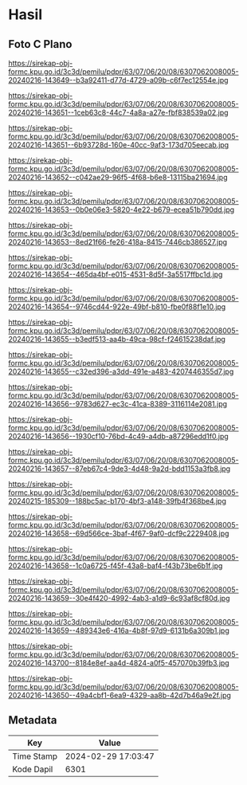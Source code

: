 # Hasil

## Foto C Plano

https://sirekap-obj-formc.kpu.go.id/3c3d/pemilu/pdpr/63/07/06/20/08/6307062008005-20240216-143649--b3a92411-d77d-4729-a09b-c6f7ec12554e.jpg

https://sirekap-obj-formc.kpu.go.id/3c3d/pemilu/pdpr/63/07/06/20/08/6307062008005-20240216-143651--1ceb63c8-44c7-4a8a-a27e-fbf838539a02.jpg

https://sirekap-obj-formc.kpu.go.id/3c3d/pemilu/pdpr/63/07/06/20/08/6307062008005-20240216-143651--6b93728d-160e-40cc-9af3-173d705eecab.jpg

https://sirekap-obj-formc.kpu.go.id/3c3d/pemilu/pdpr/63/07/06/20/08/6307062008005-20240216-143652--c042ae29-96f5-4f68-b6e8-13115ba21694.jpg

https://sirekap-obj-formc.kpu.go.id/3c3d/pemilu/pdpr/63/07/06/20/08/6307062008005-20240216-143653--0b0e06e3-5820-4e22-b679-ecea51b790dd.jpg

https://sirekap-obj-formc.kpu.go.id/3c3d/pemilu/pdpr/63/07/06/20/08/6307062008005-20240216-143653--8ed21f66-fe26-418a-8415-7446cb386527.jpg

https://sirekap-obj-formc.kpu.go.id/3c3d/pemilu/pdpr/63/07/06/20/08/6307062008005-20240216-143654--465da4bf-e015-4531-8d5f-3a5517ffbc1d.jpg

https://sirekap-obj-formc.kpu.go.id/3c3d/pemilu/pdpr/63/07/06/20/08/6307062008005-20240216-143654--9746cd44-922e-49bf-b810-fbe0f88f1e10.jpg

https://sirekap-obj-formc.kpu.go.id/3c3d/pemilu/pdpr/63/07/06/20/08/6307062008005-20240216-143655--b3edf513-aa4b-49ca-98cf-f24615238daf.jpg

https://sirekap-obj-formc.kpu.go.id/3c3d/pemilu/pdpr/63/07/06/20/08/6307062008005-20240216-143655--c32ed396-a3dd-491e-a483-4207446355d7.jpg

https://sirekap-obj-formc.kpu.go.id/3c3d/pemilu/pdpr/63/07/06/20/08/6307062008005-20240216-143656--9783d627-ec3c-41ca-8389-3116114e2081.jpg

https://sirekap-obj-formc.kpu.go.id/3c3d/pemilu/pdpr/63/07/06/20/08/6307062008005-20240216-143656--1930cf10-76bd-4c49-a4db-a87296edd1f0.jpg

https://sirekap-obj-formc.kpu.go.id/3c3d/pemilu/pdpr/63/07/06/20/08/6307062008005-20240216-143657--87eb67c4-9de3-4d48-9a2d-bdd1153a3fb8.jpg

https://sirekap-obj-formc.kpu.go.id/3c3d/pemilu/pdpr/63/07/06/20/08/6307062008005-20240215-185309--188bc5ac-b170-4bf3-a148-39fb4f368be4.jpg

https://sirekap-obj-formc.kpu.go.id/3c3d/pemilu/pdpr/63/07/06/20/08/6307062008005-20240216-143658--69d566ce-3baf-4f67-9af0-dcf9c2229408.jpg

https://sirekap-obj-formc.kpu.go.id/3c3d/pemilu/pdpr/63/07/06/20/08/6307062008005-20240216-143658--1c0a6725-f45f-43a8-baf4-f43b73be6b1f.jpg

https://sirekap-obj-formc.kpu.go.id/3c3d/pemilu/pdpr/63/07/06/20/08/6307062008005-20240216-143659--30e4f420-4992-4ab3-a1d9-6c93af8cf80d.jpg

https://sirekap-obj-formc.kpu.go.id/3c3d/pemilu/pdpr/63/07/06/20/08/6307062008005-20240216-143659--489343e6-416a-4b8f-97d9-6131b6a309b1.jpg

https://sirekap-obj-formc.kpu.go.id/3c3d/pemilu/pdpr/63/07/06/20/08/6307062008005-20240216-143700--8184e8ef-aa4d-4824-a0f5-457070b39fb3.jpg

https://sirekap-obj-formc.kpu.go.id/3c3d/pemilu/pdpr/63/07/06/20/08/6307062008005-20240216-143650--49a4cbf1-6ea9-4329-aa8b-42d7b46a9e2f.jpg


## Metadata

| Key        | Value               |
| ---------- | ------------------- |
| Time Stamp | 2024-02-29 17:03:47 |
| Kode Dapil | 6301                |



